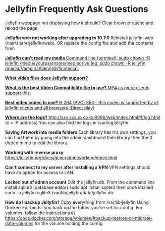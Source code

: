<h1>Jellyfin Frequently Ask Questions</h1>
  
<stong>Jellyfin webpage not displaying how it should?</strong>
Clear browser cache and reload the page.

<strong>Jellyfin web not working after upgrading to 10.7.0</strong>
Reinstall jellyfin-web (/usr/share/jellyfin/web). OR replace the config file and add the contents from <a href="https://github.com/jellyfin/jellyfin-web/blob/master/src/config.json">

<strong>Jellyfin can't read my media</strong>
Command line (terminal): sudo chown -R jellyfin /media/yourusername/mediadrive (eg: sudo chown -R jellyfin /media/VampiricAlien/jellyfinmedia).

<strong>What video files does Jellyfin support?</strong>
<a href="https://jellyfin.org/docs/general/clients/codec-support.html">

<strong>What is the best Video Compatibility file to use?</strong>
MP4 as more clients support this.

<strong>Best video codec to use?</strong>
H.264 (AVC) 8Bit - this codec is supported by all jellyfin clients and all browsers (Direct play)

<strong>Where are the logs?</strong>
http://xxx.xxx.xxx.xxx:8096/web/index.html#!/log.html (x = IP address) You can also find the logs in /var/log/jellyfin

<strong>Saving Artwork into media folders</strong>
Each library has it's own settings, you can find them by going into the admin dashboard then library then the 3 dotted menu to edit the library.

<strong>Working with reverse proxy</strong>
https://jellyfin.org/docs/general/networking/index.html

<strong>Can't connect to my server after installing a VPN</strong>
VPN settings should have an option for access to LAN.

<strong>Locked out of admin account</strong>
Edit the jellyfin.db. From the command line install sqlite3 (database editor) sudo apt install sqlite3 then once intalled sudo -u jellyfin sqlite3 /var/lib/jellyfin/data/jellyfin.db

<strong>How do I backup Jellyfin?</strong>
Copy everything from /var/lib/jellyfin 
Using Docker: For binds: you back up the folder you’ve set for config. 
For volumes: follow the instructions at https://docs.docker.com/storage/volumes/#backup-restore-or-migrate-data-volumes for the volume holding the config.
